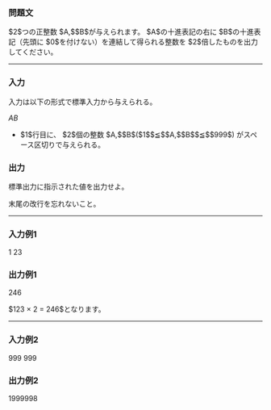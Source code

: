 
<div>

<div>

<div>

<div>

<section>

### **問題文**

<p>
$2$つの正整数 $A,$$B$が与えられます。 $A$の十進表記の右に $B$の十進表記（先頭に $0$を付けない）を連結して得られる整数を $2$倍したものを出力してください。
</p>

</section>

</div>

---

<div>

<div>

<section>

### **入力**

<p>
入力は以下の形式で標準入力から与えられる。
</p>

<div>

$A$$B$
</div>

<ul>

<li>
$1$行目に、 $2$個の整数 $A,$$B$($1$$≦$$A,$$B$$≦$$999$) がスペース区切りで与えられる。
</li>

</ul>

</section>

</div>

<div>

<section>

### **出力**

<p>
標準出力に指示された値を出力せよ。
</p>

<p>
末尾の改行を忘れないこと。
</p>

</section>

</div>

</div>

---

<div>

<section>

### **入力例1**

<div>

1 23

</div>

</section>

</div>

<div>

<section>

### **出力例1**

<div>

246

</div>

<p>
$123 × 2 = 246$となります。
</p>

</section>

</div>

---

<div>

<section>

### **入力例2**

<div>

999 999

</div>

</section>

</div>

<div>

<section>

### **出力例2**

<div>

1999998

</div>

</section>

</div>

</div>

</div>

</div>
